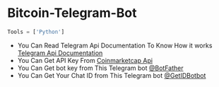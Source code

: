 # Bitcoin-Telegram-Bot
```Python
Tools = ['Python']
```
<ul>
<li>You Can Read Telegram Api Documentation To Know How it works <a target="_blank" href="https://core.telegram.org/bots/api">Telegram Api Documentation</a>
<br>
<li>You Can Get API Key From <a target="_blank" href="https://coinmarketcap.com/api">Coinmarketcap Api</a>
<br>
<li>You Can Get bot key from This Telegram bot <a target="_blank" href="https://web.telegram.org/z/#93372553">@BotFather</a>
<br>
<li>You Can Get Your Chat ID from This Telegram bot <a target="_blank" href="https://web.telegram.org/z/#1115273825">@GetIDBotbot</a>
</ul>

